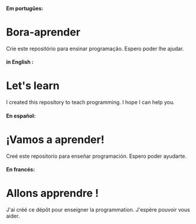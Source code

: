 #### Em portugûes: 
# Bora-aprender 
 Crie este repositório para ensinar programação. Espero poder lhe ajudar.

#### in English :
# Let's learn
I created this repository to teach programming. I hope I can help you.

#### En español:
# ¡Vamos a aprender!
Creé este repositorio para enseñar programación. Espero poder ayudarte.

#### En francés:
# Allons apprendre !
J'ai créé ce dépôt pour enseigner la programmation. J'espère pouvoir vous aider.

